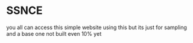# SSNCE
you all can access this simple website using this but its just for sampling and a base one not built even 10% yet
